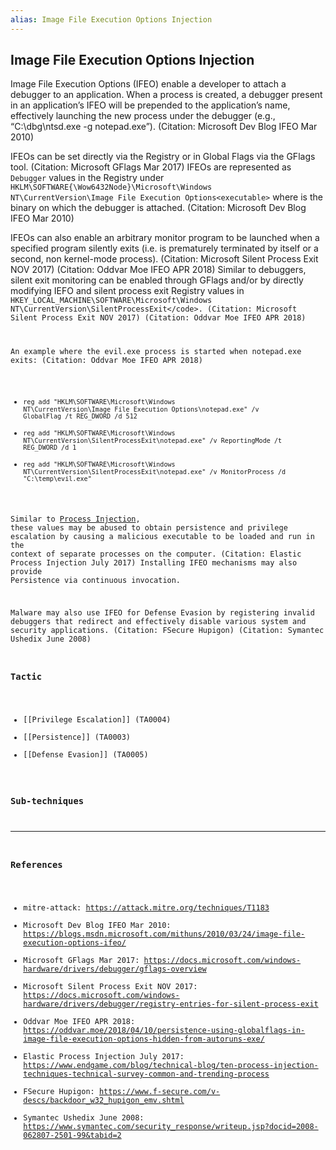 ```yaml
---
alias: Image File Execution Options Injection
---
```


## Image File Execution Options Injection

Image File Execution Options (IFEO) enable a developer to attach a debugger to an application. When a process is created, a debugger present in an application’s IFEO will be prepended to the application’s name, effectively launching the new process under the debugger (e.g., “C:\dbg\ntsd.exe -g  notepad.exe”). (Citation: Microsoft Dev Blog IFEO Mar 2010)

IFEOs can be set directly via the Registry or in Global Flags via the GFlags tool. (Citation: Microsoft GFlags Mar 2017) IFEOs are represented as <code>Debugger</code> values in the Registry under <code>HKLM\SOFTWARE{\Wow6432Node}\Microsoft\Windows NT\CurrentVersion\Image File Execution Options\<executable></code> where <code><executable></code> is the binary on which the debugger is attached. (Citation: Microsoft Dev Blog IFEO Mar 2010)

IFEOs can also enable an arbitrary monitor program to be launched when a specified program silently exits (i.e. is prematurely terminated by itself or a second, non kernel-mode process). (Citation: Microsoft Silent Process Exit NOV 2017) (Citation: Oddvar Moe IFEO APR 2018) Similar to debuggers, silent exit monitoring can be enabled through GFlags and/or by directly modifying IEFO and silent process exit Registry values in <code>HKEY_LOCAL_MACHINE\SOFTWARE\Microsoft\Windows NT\CurrentVersion\SilentProcessExit\</code>. (Citation: Microsoft Silent Process Exit NOV 2017) (Citation: Oddvar Moe IFEO APR 2018)

An example where the evil.exe process is started when notepad.exe exits: (Citation: Oddvar Moe IFEO APR 2018)

* <code>reg add "HKLM\SOFTWARE\Microsoft\Windows NT\CurrentVersion\Image File Execution Options\notepad.exe" /v GlobalFlag /t REG_DWORD /d 512</code>
* <code>reg add "HKLM\SOFTWARE\Microsoft\Windows NT\CurrentVersion\SilentProcessExit\notepad.exe" /v ReportingMode /t REG_DWORD /d 1</code>
* <code>reg add "HKLM\SOFTWARE\Microsoft\Windows NT\CurrentVersion\SilentProcessExit\notepad.exe" /v MonitorProcess /d "C:\temp\evil.exe"</code>

Similar to [Process Injection](https://attack.mitre.org/techniques/T1055), these values may be abused to obtain persistence and privilege escalation by causing a malicious executable to be loaded and run in the context of separate processes on the computer. (Citation: Elastic Process Injection July 2017) Installing IFEO mechanisms may also provide Persistence via continuous invocation.

Malware may also use IFEO for Defense Evasion by registering invalid debuggers that redirect and effectively disable various system and security applications. (Citation: FSecure Hupigon) (Citation: Symantec Ushedix June 2008)


### Tactic

- [[Privilege Escalation]] (TA0004)
- [[Persistence]] (TA0003)
- [[Defense Evasion]] (TA0005)

### Sub-techniques


---
### References

- mitre-attack: https://attack.mitre.org/techniques/T1183
- Microsoft Dev Blog IFEO Mar 2010: https://blogs.msdn.microsoft.com/mithuns/2010/03/24/image-file-execution-options-ifeo/
- Microsoft GFlags Mar 2017: https://docs.microsoft.com/windows-hardware/drivers/debugger/gflags-overview
- Microsoft Silent Process Exit NOV 2017: https://docs.microsoft.com/windows-hardware/drivers/debugger/registry-entries-for-silent-process-exit
- Oddvar Moe IFEO APR 2018: https://oddvar.moe/2018/04/10/persistence-using-globalflags-in-image-file-execution-options-hidden-from-autoruns-exe/
- Elastic Process Injection July 2017: https://www.endgame.com/blog/technical-blog/ten-process-injection-techniques-technical-survey-common-and-trending-process
- FSecure Hupigon: https://www.f-secure.com/v-descs/backdoor_w32_hupigon_emv.shtml
- Symantec Ushedix June 2008: https://www.symantec.com/security_response/writeup.jsp?docid=2008-062807-2501-99&tabid=2

